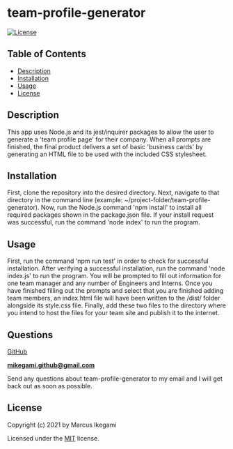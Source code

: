 
# team-profile-generator
[![License](https://img.shields.io/github/license/marcusikegami/team-profile-generator)](LICENSE.txt)

## Table of Contents
* [Description](#description)
* [Installation](#installation)
* [Usage](#usage)
* [License](#license)

## Description 

This app uses Node.js and its jest/inquirer packages to allow the user to generate a 'team profile page' for their company. When all prompts are finished, the final product delivers a set of basic 'business cards' by generating an HTML file to be used with the included CSS stylesheet.

## Installation

First, clone the repository into the desired directory. Next, navigate to that directory in the command line (example: ~/project-folder/team-profile-generator). Now, run the Node.js command 'npm install' to install all required packages shown in the package.json file. If your install request was successful, run the command 'node index' to run the program.

## Usage

First, run the command 'npm run test' in order to check for successful installation. After verifying a successful installation, run the command 'node index.js' to run the program. You will be prompted to fill out information for one team manager and any number of Engineers and Interns. Once you have finished filling out the prompts and select that you are finished adding team members, an index.html file will have been written to the /dist/ folder alongside its style.css file. Finally, add these two files to the directory where you intend to host the files for your team site and publish it to the internet. 

## Questions

[GitHub](https://github.com/marcusikegami)

**mikegami.github@gmail.com**

Send any questions about team-profile-generator to my email and I will get back out as soon as possible.

## License

  Copyright (c) 2021 by Marcus Ikegami
  
  Licensed under the [MIT](LICENSE.txt) license.
  
